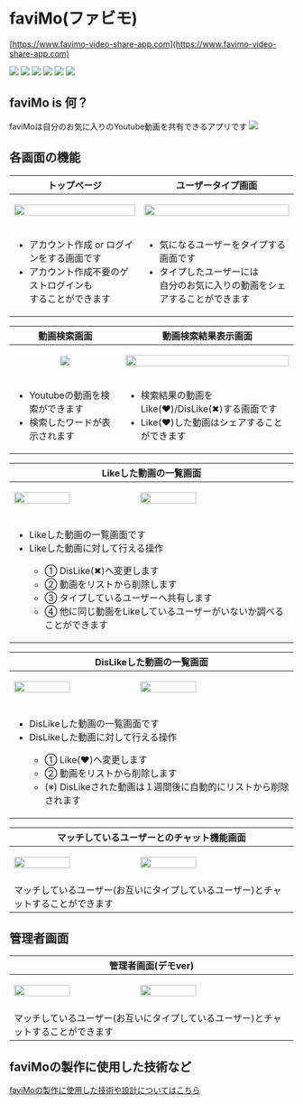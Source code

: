# faviMo(ファビモ)
[https://www.favimo-video-share-app.com](https://www.favimo-video-share-app.com)

<img src="https://img.shields.io/badge/Rails-v6.0.3.6-red"> <img src="https://img.shields.io/badge/ruby-v2.6.4-red"> <img src="https://img.shields.io/badge/rbenv-v1.1.2-red"> <img src="https://img.shields.io/badge/Node.js-v14.16.1-green"> <img src="https://img.shields.io/badge/nvm-v14.16.1-green"> <img src="https://img.shields.io/badge/yarn-v1.22.5-lightblue"> 

## faviMo is 何？
faviMoは自分のお気に入りのYoutube動画を共有できるアプリです
<a align="center">
<img src="https://i.gyazo.com/cda03723ab1b3467a6b8345f844be440.png">
</a>

## 各画面の機能
| トップページ | ユーザータイプ画面 |
| --- | --- |
| <p align="center"><img src="https://i.gyazo.com/0991b86d49a3ec2c3dd6c99f158ab858.png" width="100%"></p> | <p align="center"><img src="https://i.gyazo.com/e3c4a651987517083d9d4d825f32d3eb.png" width="100%"></p> |
| <ul><li>アカウント作成 or ログインをする画面です</li><li>アカウント作成不要のゲストログインも</br>することができます</li></ul>  | <ul><li>気になるユーザーをタイプする画面です</li><li>タイプしたユーザーには</br>自分のお気に入りの動画をシェアすることができます</li></ul> |

| 動画検索画面 | 動画検索結果表示画面 |
| --- | --- |
| <p align="center"><img src="https://i.gyazo.com/4cf6b0f65a35feed5ffc71354d49669a.png"></p> | <p align="center"><img src="https://i.gyazo.com/5c857c6ac31c8d84630c123c10c62899.png" width="100%"></p> |
| <ul><li>Youtubeの動画を検索ができます</li><li>検索したワードが表示されます</li></ul>  | <ul><li>検索結果の動画をLike(❤️)/DisLike(✖︎)する画面です</li><li>Like(❤️)した動画はシェアすることができます</li></ul> |

| Likeした動画の一覧画面  |
| --- |
|<p><img src="https://i.gyazo.com/2a83ff8ef74c5f9b9a123d612ab16be4.png" width="45%" height="100%"> <img src="https://i.gyazo.com/e5b45bd5c0858ebd6707cdc159a62d9c.png" width="45%" height="100%"></p>|
| <ul><li>Likeした動画の一覧画面です</li><li>Likeした動画に対して行える操作</li><ul><li>① DisLike(✖︎)へ変更します</li><li>② 動画をリストから削除します</li><li>③ タイプしているユーザーへ共有します</li><li>④ 他に同じ動画をLikeしているユーザーがいないか調べることができます</li></ul></ul> |

| DisLikeした動画の一覧画面  |
| --- |
|<p><img src="https://i.gyazo.com/6816df0c626a67d11e64f8933dda2fda.png" width="45%" height="100%"> <img src="https://i.gyazo.com/5955f37336d1bd9c21f92669ffc1743c.png" width="45%" height="100%"></p>|
| <ul><li>DisLikeした動画の一覧画面です</li><li>DisLikeした動画に対して行える操作</li><ul><li>① Like(❤️)へ変更します</li><li>② 動画をリストから削除します</li><li>(※) DisLikeされた動画は１週間後に自動的にリストから削除されます</li></ul></ul> |

| マッチしているユーザーとのチャット機能画面  |
| --- |
|<p><img src="https://i.gyazo.com/9d0a9beb8ee115bacba1f5506f38389c.png" width="45%" height="100%"> <img src="https://i.gyazo.com/affedaaa70882288e8a294b9caabc539.png" width="45%" height="100%"></p>|
| マッチしているユーザー(お互いにタイプしているユーザー)とチャットすることができます |

## 管理者画面

| 管理者画面(デモver) |
| --- |
|<p><img src="https://i.gyazo.com/e00ef0c9514db0b96b4812e6859e42db.png" width="45%" height="100%"> <img src="https://i.gyazo.com/affedaaa70882288e8a294b9caabc539.png" width="45%" height="100%"></p>|
| マッチしているユーザー(お互いにタイプしているユーザー)とチャットすることができます |



## faviMoの製作に使用した技術など
[faviMoの製作に使用した技術や設計についてはこちら](app_design_document.md)

